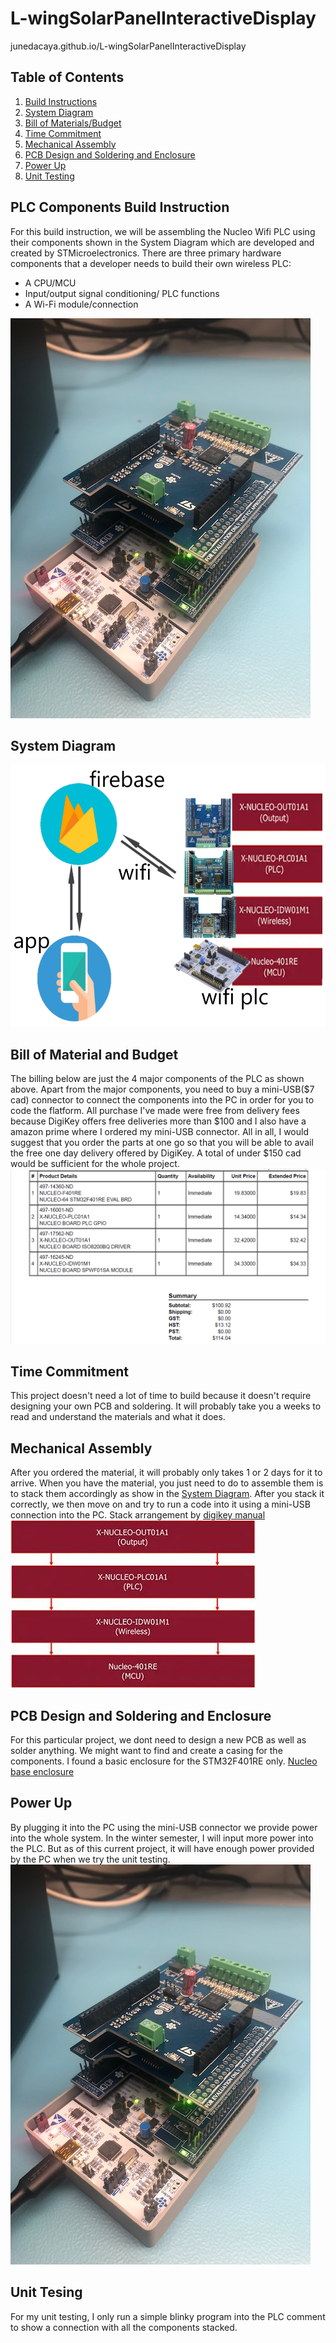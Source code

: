 # L-wingSolarPanelInteractiveDisplay
junedacaya.github.io/L-wingSolarPanelInteractiveDisplay



## Table of Contents
1. [Build Instructions](#PLC-Components-Build-Instructions)
2. [System Diagram](#System-Diagram)
3. [Bill of Materials/Budget](#Bill-of-Material-and-Budget)
4. [Time Commitment](#Time-Commitment)
5. [Mechanical Assembly](#Mechanical-Assembly)
6. [PCB Design and Soldering and Enclosure](#PCB-Design-and-Soldering-and-Enclosure)
7. [Power Up](#Power-Up)
8. [Unit Testing](#Unit-Testing)

## PLC Components Build Instruction
For this build instruction, we will be assembling the Nucleo Wifi PLC using their components shown in the System Diagram which are developed and created by STMicroelectronics. There are three primary hardware components that a developer needs to build their own wireless PLC:
* A CPU/MCU
* Input/output signal conditioning/ PLC functions
* A Wi-Fi module/connection
<img src="https://github.com/junedacaya/L-wingSolarPanelInteractiveDisplay/blob/master/Documentation/Assembled%20Wifi%20PLC%20with%20baseholder.jpg?raw=true">

## System Diagram
<img src="https://github.com/junedacaya/L-wingSolarPanelInteractiveDisplay/blob/master/Documentation/system%20diagram.png?raw=true">

## Bill of Material and Budget

The billing below are just the 4 major components of the PLC as shown above. Apart from the major components, you need to buy a mini-USB($7 cad) connector to connect the components into the PC in order for you to code the flatform. All purchase I've made were free from delivery fees because DigiKey offers free deliveries more than $100 and I also have a amazon prime where I ordered my mini-USB connector. All in all, I would suggest that you order the parts at one go so that you will be able to avail the free one day delivery offered by DigiKey. A total of under $150 cad would be sufficient for the whole project.
<img src="https://github.com/junedacaya/L-wingSolarPanelInteractiveDisplay/blob/master/documentation/proof%20of%20purchase.PNG?raw=true">

## Time Commitment

This project doesn't need a lot of time to build because it doesn't require designing your own PCB and soldering. It will probably take you a weeks to read and understand the materials and what it does. 

## Mechanical Assembly

After you ordered the material, it will probably only takes 1 or 2 days for it to arrive. When you have the material, you just need to do to assemble them is to stack them accordingly as show in the [System Diagram](#System-Diagram). After you stack it correctly, we then move on and try to run a code into it using a mini-USB connection into the PC.
Stack arrangement by [digikey manual](https://www.digikey.ca/en/articles/techzone/2018/jun/creating-a-custom-wireless-programmable-logic-controller)
<img src="https://github.com/junedacaya/L-wingSolarPanelInteractiveDisplay/blob/master/Documentation/StackArrangement.JPG?raw=true">

## PCB Design and Soldering and Enclosure
For this particular project, we dont need to design a new PCB as well as solder anything. We might want to find and create a casing for the components. I found a basic enclosure for the STM32F401RE only. [Nucleo base enclosure](https://github.com/junedacaya/L-wingSolarPanelInteractiveDisplay/blob/master/Electronics/NucleoBox_V1.1.stl)

## Power Up
By plugging it into the PC using the mini-USB connector we provide power into the whole system. In the winter semester, I will input more power into the PLC. But as of this current project, it will have enough power provided by the PC when we try the unit testing.
<img src="https://github.com/junedacaya/L-wingSolarPanelInteractiveDisplay/blob/master/Documentation/Assembled%20Wifi%20PLC%20with%20baseholder.jpg?raw=true">

## Unit Tesing

For my unit testing, I only run a simple blinky program into the PLC comment to show a connection with all the components stacked. 

